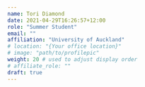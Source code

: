 ```yaml
---
name: Tori Diamond
date: 2021-04-29T16:26:57+12:00
role: "Summer Student"
email: ""
affiliation: "University of Auckland"
# location: "{Your office location}"
# image: "path/to/profilepic"
weight: 20 # used to adjust display order
# affiliate_role: ""
draft: true
---
```

